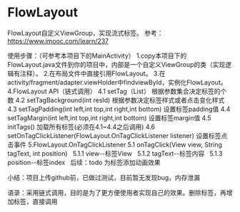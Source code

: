 # FlowLayout
FlowLayout自定义ViewGroup，实现流式标签。
参考：https://www.imooc.com/learn/237

使用步骤：（可参考本项目下的MainActivity）
1.copy本项目下的FlowLayout.java文件到你的项目中，内部是一个自定义ViewGroup的类（实现逻辑有注释）。
2.在布局文件中直接引用FlowLayout。
3.在activity/fragment/adapter.viewHolder中findviewById，实例化FlowLayout。
4.FlowLayout API（链式调用）
  4.1 setTag（List<String>） 根据参数集合决定标签的个数
  4.2 setTagBackground(int resId) 根据参数决定标签样式或者点击变化样式
  4.3 setTagPadding(int left,int top,int right,int bottom) 设置标签padding值
  4.4 setTagMargin(int left,int top,int right,int bottom) 设置标签margin值
  4.5 initTags() 加载所有标签(必须在4.1~4.4之后调用)
  4.6 setOnTagClickListener(FlowLayout.OnTagClickListener listener) 设置标签点击事件
5.FlowLayout.OnTagClickListener
  5.1 onTagClick(View view, String tagText, int position)
    5.1.1 view--标签View
    5.1.2 tagText--标签内容
    5.1.3 position--标签index
  
后续：todo 为标签添加动画效果

小结：项目上传github前，已做过测试，目前暂无发现bug，内存泄漏

语录：采用链式调用，目的是为了更方便使用者实现自己的效果。删除标签，再增加标签，直接调用
